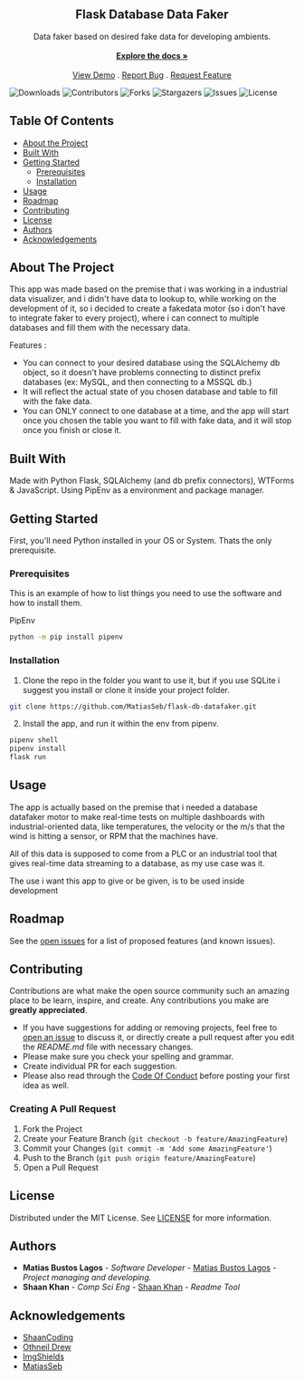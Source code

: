 <br/>
<p align="center">
  <h2 align="center">Flask Database Data Faker</h3>

  <p align="center">
     Data faker based on desired fake data for developing ambients.
    <br/>
    <br/>
    <a href="https://github.com/MatiasSeb/flask-db-datafaker"><strong>Explore the docs »</strong></a>
    <br/>
    <br/>
    <a href="https://github.com/MatiasSeb/flask-db-datafaker">View Demo</a>
    .
    <a href="https://github.com/MatiasSeb/flask-db-datafaker/issues">Report Bug</a>
    .
    <a href="https://github.com/MatiasSeb/flask-db-datafaker/issues">Request Feature</a>
  </p>
</p>

![Downloads](https://img.shields.io/github/downloads/MatiasSeb/flask-db-datafaker/total) ![Contributors](https://img.shields.io/github/contributors/MatiasSeb/flask-db-datafaker?color=dark-green) ![Forks](https://img.shields.io/github/forks/MatiasSeb/flask-db-datafaker?style=social) ![Stargazers](https://img.shields.io/github/stars/MatiasSeb/flask-db-datafaker?style=social) ![Issues](https://img.shields.io/github/issues/MatiasSeb/flask-db-datafaker) ![License](https://img.shields.io/github/license/MatiasSeb/flask-db-datafaker) 

## Table Of Contents

* [About the Project](#about-the-project)
* [Built With](#built-with)
* [Getting Started](#getting-started)
  * [Prerequisites](#prerequisites)
  * [Installation](#installation)
* [Usage](#usage)
* [Roadmap](#roadmap)
* [Contributing](#contributing)
* [License](#license)
* [Authors](#authors)
* [Acknowledgements](#acknowledgements)

## About The Project

This app was made based on the premise that i was working in a industrial data visualizer, and i didn't have data to lookup to, while working on the development of it, so i decided to create a fakedata motor (so i don't have to integrate faker to every project), where i can connect to multiple databases and fill them with the necessary data.

Features :

* You can connect to your desired database using the SQLAlchemy db object, so it doesn't have problems connecting to distinct prefix databases (ex: MySQL, and then connecting to a MSSQL db.)
* It will reflect the actual state of you chosen database and table to fill with the fake data.
* You can ONLY connect to one database at a time, and the app will start once you chosen the table you want to fill with fake data, and it will stop once you finish or close it.

## Built With

Made with Python Flask, SQLAlchemy (and db prefix connectors), WTForms & JavaScript. Using PipEnv as a environment and package manager.

## Getting Started

First, you'll need Python installed in your OS or System. Thats the only prerequisite.

### Prerequisites

This is an example of how to list things you need to use the software and how to install them.

PipEnv

```sh
python -m pip install pipenv
```

### Installation

1. Clone the repo in the folder you want to use it, but if you use SQLite i suggest you install or clone it inside your project folder.

```sh
git clone https://github.com/MatiasSeb/flask-db-datafaker.git
```

2. Install the app, and run it within the env from pipenv.
```sh
pipenv shell
pipenv install
flask run
```

## Usage

The app is actually based on the premise that i needed a database datafaker motor to make real-time tests on multiple dashboards with industrial-oriented data, like temperatures, the velocity or the m/s that the wind is hitting a sensor, or RPM that the machines have.

All of this data is supposed to come from a PLC or an industrial tool that gives real-time data streaming to a database, as my use case was it.

The use i want this app to give or be given, is to be used inside development 

## Roadmap

See the [open issues](https://github.com/MatiasSeb/flask-db-datafaker/issues) for a list of proposed features (and known issues).

## Contributing

Contributions are what make the open source community such an amazing place to be learn, inspire, and create. Any contributions you make are **greatly appreciated**.
* If you have suggestions for adding or removing projects, feel free to [open an issue](https://github.com/MatiasSeb/flask-db-datafaker/issues/new) to discuss it, or directly create a pull request after you edit the *README.md* file with necessary changes.
* Please make sure you check your spelling and grammar.
* Create individual PR for each suggestion.
* Please also read through the [Code Of Conduct](https://github.com/MatiasSeb/flask-db-datafaker/blob/main/CODE_OF_CONDUCT.md) before posting your first idea as well.

### Creating A Pull Request

1. Fork the Project
2. Create your Feature Branch (`git checkout -b feature/AmazingFeature`)
3. Commit your Changes (`git commit -m 'Add some AmazingFeature'`)
4. Push to the Branch (`git push origin feature/AmazingFeature`)
5. Open a Pull Request

## License

Distributed under the MIT License. See [LICENSE](https://github.com/MatiasSeb/flask-db-datafaker/blob/main/LICENSE.md) for more information.

## Authors

* **Matias Bustos Lagos** - *Software Developer* - [Matias Bustos Lagos](https://github.com/MatiasSeb) - *Project managing and developing.*
* **Shaan Khan** - *Comp Sci Eng* - [Shaan Khan](https://github.com/ShaanCoding) - *Readme Tool*

## Acknowledgements

* [ShaanCoding](https://github.com/ShaanCoding/)
* [Othneil Drew](https://github.com/othneildrew/Best-README-Template)
* [ImgShields](https://shields.io/)
* [MatiasSeb](https://github.com/MatiasSeb/)